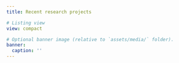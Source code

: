 ```yaml
---
title: Recent research projects

# Listing view
view: compact

# Optional banner image (relative to `assets/media/` folder).
banner:
  caption: ''
---
```

